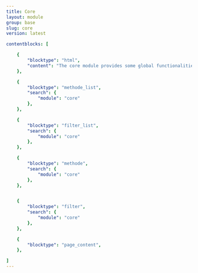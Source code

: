 ```yaml
---
title: Core
layout: module
group: base
slug: core
version: latest

contentblocks: [

	{
		"blocktype": "html",
		"content": "The core module provides some global functionalities like the actions and filters, the state and state actions and some helpers."
	},

	{
		"blocktype": "methode_list",
		"search": {
			"module": "core"
		},
	},

	{
		"blocktype": "filter_list",
		"search": {
			"module": "core"
		},
	},

	{
		"blocktype": "methode",
		"search": {
			"module": "core"
		},
	},


	{
		"blocktype": "filter",
		"search": {
			"module": "core"
		},
	},

	{
		"blocktype": "page_content",
	},

]
---
```

